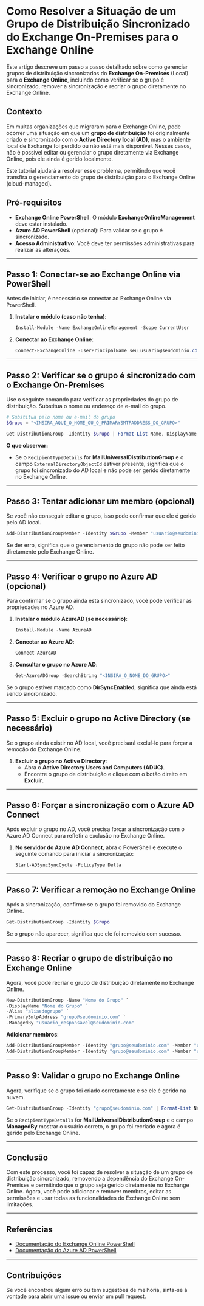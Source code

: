 
# Como Resolver a Situação de um Grupo de Distribuição Sincronizado do Exchange On-Premises para o Exchange Online

Este artigo descreve um passo a passo detalhado sobre como gerenciar grupos de distribuição sincronizados do **Exchange On-Premises** (Local) para o **Exchange Online**, incluindo como verificar se o grupo é sincronizado, remover a sincronização e recriar o grupo diretamente no Exchange Online.

## Contexto  
Em muitas organizações que migraram para o Exchange Online, pode ocorrer uma situação em que um **grupo de distribuição** foi originalmente criado e sincronizado com o **Active Directory local (AD)**, mas o ambiente local de Exchange foi perdido ou não está mais disponível. Nesses casos, não é possível editar ou gerenciar o grupo diretamente via Exchange Online, pois ele ainda é gerido localmente.

Este tutorial ajudará a resolver esse problema, permitindo que você transfira o gerenciamento do grupo de distribuição para o Exchange Online (cloud-managed).

## Pré-requisitos  
- **Exchange Online PowerShell**: O módulo **ExchangeOnlineManagement** deve estar instalado.
- **Azure AD PowerShell** (opcional): Para validar se o grupo é sincronizado.
- **Acesso Administrativo**: Você deve ter permissões administrativas para realizar as alterações.

---

## Passo 1: Conectar-se ao Exchange Online via PowerShell  
Antes de iniciar, é necessário se conectar ao Exchange Online via PowerShell.

1. **Instalar o módulo (caso não tenha)**:
    ```powershell
    Install-Module -Name ExchangeOnlineManagement -Scope CurrentUser
    ```

2. **Conectar ao Exchange Online**:
    ```powershell
    Connect-ExchangeOnline -UserPrincipalName seu_usuario@seudominio.com
    ```

---

## Passo 2: Verificar se o grupo é sincronizado com o Exchange On-Premises  
Use o seguinte comando para verificar as propriedades do grupo de distribuição. Substitua o nome ou endereço de e-mail do grupo.

```powershell
# Substitua pelo nome ou e-mail do grupo
$Grupo = "<INSIRA_AQUI_O_NOME_OU_O_PRIMARYSMTPADDRESS_DO_GRUPO>"

Get-DistributionGroup -Identity $Grupo | Format-List Name, DisplayName, Identity, ExternalDirectoryObjectId, RecipientTypeDetails, PrimarySmtpAddress, ManagedBy, WhenCreated
```

**O que observar:**
- Se o `RecipientTypeDetails` for **MailUniversalDistributionGroup** e o campo `ExternalDirectoryObjectId` estiver presente, significa que o grupo foi sincronizado do AD local e não pode ser gerido diretamente no Exchange Online.

---

## Passo 3: Tentar adicionar um membro (opcional)  
Se você não conseguir editar o grupo, isso pode confirmar que ele é gerido pelo AD local.

```powershell
Add-DistributionGroupMember -Identity $Grupo -Member "usuario@seudominio.com"
```

Se der erro, significa que o gerenciamento do grupo não pode ser feito diretamente pelo Exchange Online.

---

## Passo 4: Verificar o grupo no Azure AD (opcional)  
Para confirmar se o grupo ainda está sincronizado, você pode verificar as propriedades no Azure AD.

1. **Instalar o módulo AzureAD (se necessário)**:
    ```powershell
    Install-Module -Name AzureAD
    ```

2. **Conectar ao Azure AD**:
    ```powershell
    Connect-AzureAD
    ```

3. **Consultar o grupo no Azure AD**:
    ```powershell
    Get-AzureADGroup -SearchString "<INSIRA_O_NOME_DO_GRUPO>"
    ```

Se o grupo estiver marcado como **DirSyncEnabled**, significa que ainda está sendo sincronizado.

---

## Passo 5: Excluir o grupo no Active Directory (se necessário)  
Se o grupo ainda existir no AD local, você precisará excluí-lo para forçar a remoção do Exchange Online.

1. **Excluir o grupo no Active Directory**:
   - Abra o **Active Directory Users and Computers (ADUC)**.
   - Encontre o grupo de distribuição e clique com o botão direito em **Excluir**.

---

## Passo 6: Forçar a sincronização com o Azure AD Connect  
Após excluir o grupo no AD, você precisa forçar a sincronização com o Azure AD Connect para refletir a exclusão no Exchange Online.

1. **No servidor do Azure AD Connect**, abra o PowerShell e execute o seguinte comando para iniciar a sincronização:

    ```powershell
    Start-ADSyncSyncCycle -PolicyType Delta
    ```

---

## Passo 7: Verificar a remoção no Exchange Online  
Após a sincronização, confirme se o grupo foi removido do Exchange Online.

```powershell
Get-DistributionGroup -Identity $Grupo
```

Se o grupo não aparecer, significa que ele foi removido com sucesso.

---

## Passo 8: Recriar o grupo de distribuição no Exchange Online  
Agora, você pode recriar o grupo de distribuição diretamente no Exchange Online.

```powershell
New-DistributionGroup -Name "Nome do Grupo" `
-DisplayName "Nome do Grupo" `
-Alias "aliasdogrupo" `
-PrimarySmtpAddress "grupo@seudominio.com" `
-ManagedBy "usuario_responsavel@seudominio.com"
```

**Adicionar membros**:
```powershell
Add-DistributionGroupMember -Identity "grupo@seudominio.com" -Member "usuario1@seudominio.com"
Add-DistributionGroupMember -Identity "grupo@seudominio.com" -Member "usuario2@seudominio.com"
```

---

## Passo 9: Validar o grupo no Exchange Online  
Agora, verifique se o grupo foi criado corretamente e se ele é gerido na nuvem.

```powershell
Get-DistributionGroup -Identity "grupo@seudominio.com" | Format-List Name, RecipientTypeDetails, ManagedBy
```

Se o `RecipientTypeDetails` for **MailUniversalDistributionGroup** e o campo **ManagedBy** mostrar o usuário correto, o grupo foi recriado e agora é gerido pelo Exchange Online.

---

## Conclusão  
Com este processo, você foi capaz de resolver a situação de um grupo de distribuição sincronizado, removendo a dependência do Exchange On-Premises e permitindo que o grupo seja gerido diretamente no Exchange Online. Agora, você pode adicionar e remover membros, editar as permissões e usar todas as funcionalidades do Exchange Online sem limitações.

---

## Referências  
- [Documentação do Exchange Online PowerShell](https://docs.microsoft.com/en-us/powershell/module/exchange/)
- [Documentação do Azure AD PowerShell](https://docs.microsoft.com/en-us/powershell/module/azuread/)

---

## Contribuições  
Se você encontrou algum erro ou tem sugestões de melhoria, sinta-se à vontade para abrir uma issue ou enviar um pull request.
